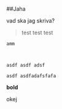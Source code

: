 ##Jaha
vad ska jag skriva?
>test test test
	amm

	asdf asdf adsf
	asdf asdfadafsfafa

**bold**

okej